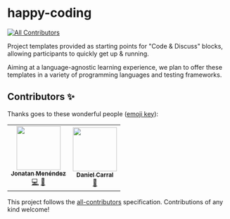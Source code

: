 # happy-coding
<!-- ALL-CONTRIBUTORS-BADGE:START - Do not remove or modify this section -->
[![All Contributors](https://img.shields.io/badge/all_contributors-2-orange.svg?style=flat-square)](#contributors-)
<!-- ALL-CONTRIBUTORS-BADGE:END -->

Project templates provided as starting points for "Code & Discuss" blocks, allowing participants to quickly get up & running.

Aiming at a language-agnostic learning experience, we plan to offer these templates in a variety of programming languages and testing frameworks. 

## Contributors ✨

Thanks goes to these wonderful people ([emoji key](https://allcontributors.org/docs/en/emoji-key)):

<!-- ALL-CONTRIBUTORS-LIST:START - Do not remove or modify this section -->
<!-- prettier-ignore-start -->
<!-- markdownlint-disable -->
<table>
  <tr>
    <td align="center"><a href="https://www.jonatanmc.es"><img src="https://avatars3.githubusercontent.com/u/6991527?v=4" width="100px;" alt=""/><br /><sub><b>Jonatan Menéndez</b></sub></a><br /><a href="https://github.com/keep-calm-and-nice-software/happy-coding/commits?author=Jonatanmdez" title="Code">💻</a> <a href="https://github.com/keep-calm-and-nice-software/happy-coding/commits?author=Jonatanmdez" title="Documentation">📖</a></td>
    <td align="center"><a href="https://dcarral.org"><img src="https://avatars1.githubusercontent.com/u/1498567?v=4" width="100px;" alt=""/><br /><sub><b>Daniel Carral</b></sub></a><br /><a href="https://github.com/keep-calm-and-nice-software/happy-coding/commits?author=dcarral" title="Documentation">📖</a></td>
  </tr>
</table>

<!-- markdownlint-enable -->
<!-- prettier-ignore-end -->
<!-- ALL-CONTRIBUTORS-LIST:END -->

This project follows the [all-contributors](https://github.com/all-contributors/all-contributors) specification. Contributions of any kind welcome!
